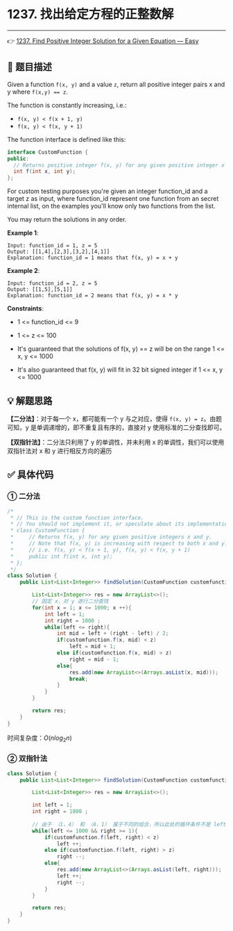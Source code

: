 # 1237. 找出给定方程的正整数解

---

👉 [1237. Find Positive Integer Solution for a Given Equation — Easy](https://leetcode-cn.com/problems/find-positive-integer-solution-for-a-given-equation/)

## 📜 题目描述

Given a function  `f(x, y)` and a value `z`, return all positive integer pairs x and y where `f(x,y) == z`.

The function is constantly increasing, i.e.:

- `f(x, y) < f(x + 1, y)`
- `f(x, y) < f(x, y + 1)`

The function interface is defined like this: 

```java
interface CustomFunction {
public:
  // Returns positive integer f(x, y) for any given positive integer x and y.
  int f(int x, int y);
};
```


For custom testing purposes you're given an integer function_id and a target z as input, where function_id represent one function from an secret internal list, on the examples you'll know only two functions from the list.  

You may return the solutions in any order.

**Example 1**:

```
Input: function_id = 1, z = 5
Output: [[1,4],[2,3],[3,2],[4,1]]
Explanation: function_id = 1 means that f(x, y) = x + y
```

**Example 2**:

```
Input: function_id = 2, z = 5
Output: [[1,5],[5,1]]
Explanation: function_id = 2 means that f(x, y) = x * y
```

**Constraints**:

- 1 <= function_id <= 9

- 1 <= z <= 100

- It's guaranteed that the solutions of f(x, y) == z will be on the range 1 <= x, y <= 1000

- It's also guaranteed that f(x, y) will fit in 32 bit signed integer if 1 <= x, y <= 1000

## 💡 解题思路 

**【二分法】**：对于每一个 x，都可能有一个 y 与之对应，使得 `f(x, y) = z`。由题可知，y 是单调递增的，即不重复且有序的，直接对 y 使用标准的二分查找即可。

**【双指针法】**：二分法只利用了 y 的单调性，并未利用  x 的单调性，我们可以使用双指针法对 x 和 y 进行相反方向的遍历

## ✅  具体代码 

### ① 二分法


```java
/*
 * // This is the custom function interface.
 * // You should not implement it, or speculate about its implementation
 * class CustomFunction {
 *     // Returns f(x, y) for any given positive integers x and y.
 *     // Note that f(x, y) is increasing with respect to both x and y.
 *     // i.e. f(x, y) < f(x + 1, y), f(x, y) < f(x, y + 1)
 *     public int f(int x, int y);
 * };
 */
class Solution {
    public List<List<Integer>> findSolution(CustomFunction customfunction, int z) {

        List<List<Integer>> res = new ArrayList<>();
        // 固定 x，对 y 进行二分查找
        for(int x = 1; x <= 1000; x ++){
            int left = 1;
            int right = 1000 ;
            while(left <= right){
                int mid = left + (right - left) / 2;
                if(customfunction.f(x, mid) < z)
                    left = mid + 1;
                else if(customfunction.f(x, mid) > z)
                    right = mid - 1;
                else{
                    res.add(new ArrayList<>(Arrays.asList(x, mid)));
                    break;
                }
            }
        }

        return res;
    }
}
```

时间复杂度：$O(nlog_{2}n)$

### ② 双指针法

```java
class Solution {
    public List<List<Integer>> findSolution(CustomFunction customfunction, int z) {

        List<List<Integer>> res = new ArrayList<>();

        int left = 1;
        int right = 1000 ;
        
        // 由于 （1，4） 和 （4，1） 属于不同的组合，所以此处的循环条件不是 left <= right，而是 left <= 1000 && right >= 1
        while(left <= 1000 && right >= 1){
            if(customfunction.f(left, right) < z)
                left ++;
            else if(customfunction.f(left, right) > z)
                right --;
            else{
                res.add(new ArrayList<>(Arrays.asList(left, right)));
                left ++;
                right --;
            }
        }

        return res;
    }
}
```

